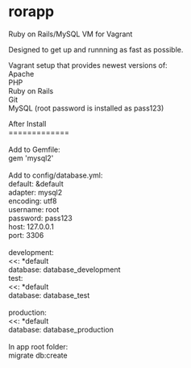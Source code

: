rorapp
======

Ruby on Rails/MySQL VM for Vagrant<br />

Designed to get up and runnning as fast as possible.<br />

Vagrant setup that provides newest versions of:
<br />
Apache<br />
PHP<br />
Ruby on Rails<br />
Git<br />
MySQL (root password is installed as pass123)<br />

After Install<br />
=============<br />
<br />
Add to Gemfile:<br />
gem 'mysql2'<br />
<br />
Add to config/database.yml:<br />
default: &default<br />
  adapter: mysql2<br />
  encoding: utf8<br />
  username: root<br />
  password: pass123<br />
  host: 127.0.0.1<br />
  port: 3306<br />
<br />
development:<br />
  <<: *default<br />
  database: database_development<br />
test:<br />
  <<: *default<br />
  database: database_test<br />
<br />
production:<br />
  <<: *default<br />
  database: database_production<br />
<br />
In app root folder:<br />
migrate db:create<br />
